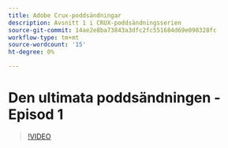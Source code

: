 ```yaml
---
title: Adobe Crux-poddsändningar
description: Avsnitt 1 i CRUX-poddsändningsserien
source-git-commit: 14ae2e8ba73843a3dfc2fc551684d69e098328fc
workflow-type: tm+mt
source-wordcount: '15'
ht-degree: 0%

---
```


# Den ultimata poddsändningen - Episod 1

>[!VIDEO](https://video.tv.adobe.com/v/3428393?quality=12learn=on)

